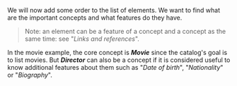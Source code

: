 We will now add some order to the list of elements. We want to find what are the important concepts and what features do they have. 
> Note: an element can be a feature of a concept and a concept as the same time: see "*Links and references*".  

In the movie example, the core concept is ***Movie*** since the catalog's goal is to list movies. But ***Director*** can also be a concept if it is considered useful to know additional features about them such as "*Date of birth*", "*Nationality*" or "*Biography*".  
